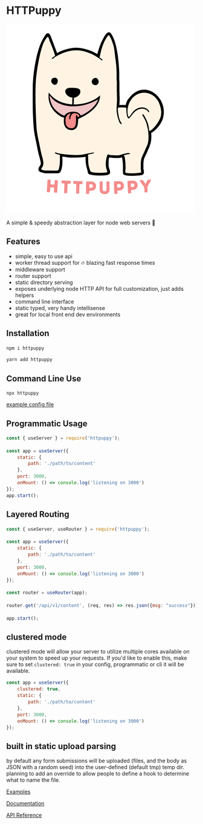 # HTTPuppy

![](/.assets/logo.png)

A simple & speedy abstraction layer for node web servers :dog:

## Features

- simple, easy to use api
- worker thread support for :fire: blazing fast response times
- middleware support
- router support
- static directory serving
- exposes underlying node HTTP API for full customization, just adds helpers
- command line interface
- static typed, very handy intellisense
- great for local front end dev environments

## Installation

```cmd
npm i httpuppy
```

```cmd
yarn add httpuppy
```

## Command Line Use
```
npx httpuppy
```

[example config file](/http.puppy)

## Programmatic Usage

```js
const { useServer } = require('httpuppy');

const app = useServer({
	static: {
		path: './path/to/content'
	},
	port: 3000,
	onMount: () => console.log('listening on 3000')
});
app.start();
```

## Layered Routing

```js
const { useServer, useRouter } = require('httpuppy');

const app = useServer({
	static: {
		path: './path/to/content'
	},
	port: 3000,
	onMount: () => console.log('listening on 3000')
});

const router = useRouter(app);

router.get('/api/v1/content', (req, res) => res.json({msg: "success"}));

app.start();

```
## clustered mode

clustered mode will allow your server to utilize multiple cores available on your system to speed up your requests. If you'd like to enable this, make sure to set `clustered: true` in your config, programmatic or cli it will be available.
```js
const app = useServer({
	clustered: true,
	static: {
		path: './path/to/content'
	},
	port: 3000,
	onMount: () => console.log('listening on 3000')
});
```

## built in static upload parsing

by default any form submissions will be uploaded (files, and the body as JSON with a random seed) into the user-defined (default tmp) temp dir. planning to add an override to allow people to define a hook to determine what to name the file.


[Examples](/examples/)

[Documentation](/docs/reference/)

[API Reference](/docs/typedoc/modules.md)
